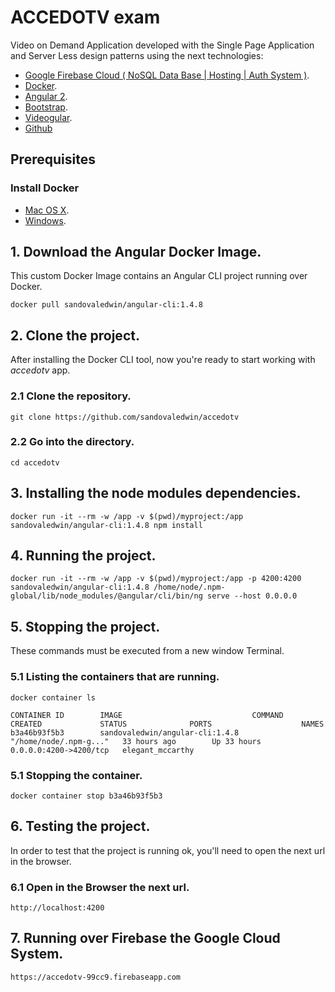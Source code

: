 # ACCEDOTV exam
Video on Demand Application developed with the Single Page Application and Server Less design patterns using the next technologies:

* [Google Firebase Cloud ( NoSQL Data Base | Hosting | Auth System )](https://firebase.google.com/).
* [Docker](https://www.docker.com/).
* [Angular 2](https://angular.io/).
* [Bootstrap](https://getbootstrap.com/).
* [Videogular](https://videogular.github.io/videogular2/).
* [Github](https://github.com/sandovaledwin)

## Prerequisites

### Install Docker
* [Mac OS X](https://store.docker.com/editions/community/docker-ce-desktop-mac).
* [Windows](https://store.docker.com/editions/community/docker-ce-desktop-windows).

## 1. Download the Angular Docker Image.
This custom Docker Image contains an Angular CLI project running over Docker.  
  ```
docker pull sandovaledwin/angular-cli:1.4.8
  ```

## 2. Clone the project.
After installing the Docker CLI tool, now you're ready to start working with *accedotv* app.

### 2.1 Clone the repository.
  ```
  git clone https://github.com/sandovaledwin/accedotv
  ```

### 2.2 Go into the directory.
  ```
  cd accedotv
  ```
  
## 3. Installing the node modules dependencies.
 ```
docker run -it --rm -w /app -v $(pwd)/myproject:/app sandovaledwin/angular-cli:1.4.8 npm install
  ```

## 4. Running the project.
  ```
docker run -it --rm -w /app -v $(pwd)/myproject:/app -p 4200:4200 sandovaledwin/angular-cli:1.4.8 /home/node/.npm-global/lib/node_modules/@angular/cli/bin/ng serve --host 0.0.0.0
  ``` 
  
## 5. Stopping the project.
These commands must be executed from a new window Terminal.

### 5.1 Listing the containers that are running.
  ```
docker container ls
  ```
  ``` 
CONTAINER ID        IMAGE                             COMMAND                  CREATED             STATUS              PORTS                    NAMES
b3a46b93f5b3        sandovaledwin/angular-cli:1.4.8   "/home/node/.npm-g..."   33 hours ago        Up 33 hours         0.0.0.0:4200->4200/tcp   elegant_mccarthy
  ```
### 5.1 Stopping the container.  
  ```
docker container stop b3a46b93f5b3 
  ```
  
## 6. Testing the project.
In order to test that the project is running ok, you'll need to open the next url in the browser.

### 6.1 Open in the Browser the next url.
  ```
  http://localhost:4200
  ```  
## 7. Running over Firebase the Google Cloud System.  
  ```
https://accedotv-99cc9.firebaseapp.com
  ```    
